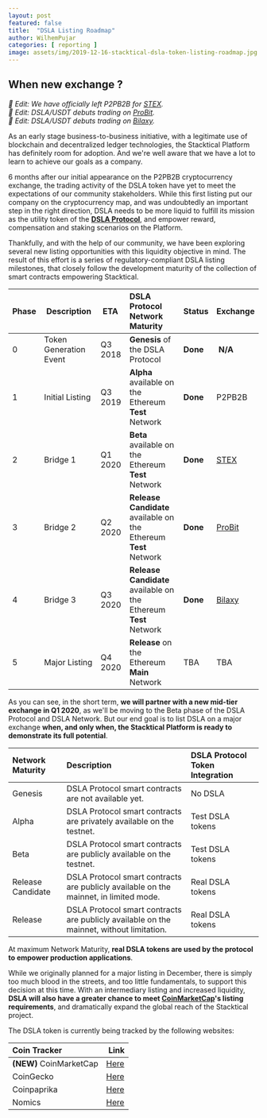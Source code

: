 ```yaml
---
layout: post
featured: false
title:  "DSLA Listing Roadmap"
author: WilhemPujar
categories: [ reporting ]
image: assets/img/2019-12-16-stacktical-dsla-token-listing-roadmap.jpg
---
```


## When new exchange ?

*🎉 Edit: We have officially left P2PB2B for [STEX](https://app.stex.com/en/trade/pair/ETH/DSLA/1).*  
*🎉 Edit: DSLA/USDT debuts trading on [ProBit](https://www.probit.com/app/exchange/DSLA-USDT).*  
*🎉 Edit: DSLA/USDT debuts trading on [Bilaxy](https://bilaxy.com/trade/DSLA_USDT).*  

As an early stage business-to-business initiative, with a legitimate use of blockchain and decentralized ledger technologies, the Stacktical Platform has definitely room for adoption. And we're well aware that we have a lot to learn to achieve our goals as a company.

6 months after our initial appearance on the P2PB2B cryptocurrency exchange, the trading activity of the DSLA token have yet to meet the expectations of our community stakeholders. While this first listing put our company on the cryptocurrency map, and was undoubtedly an important step in the right direction, DSLA needs to be more liquid to fulfill its mission as the utility token of the **[DSLA Protocol](https://stacktical.com)**, and empower reward, compensation and staking scenarios on the Platform.

Thankfully, and with the help of our community, we have been exploring several new listing opportunities with this liquidity objective in mind. The result of this effort is a series of regulatory-compliant DSLA listing milestones, that closely follow the development maturity of the collection of smart contracts empowering Stacktical.

| Phase        | Description           | ETA           | DSLA Protocol Network Maturity | Status           | Exchange 
| :------------- | :------------- | :------------- | :------------- | :------------- | :------------- |
| 0 | Token Generation Event| Q3 2018 | **Genesis** of the DSLA Protocol | **Done** | **N/A**
| 1 | Initial Listing | Q3 2019 | **Alpha** available on the Ethereum **Test** Network | **Done** | P2PB2B
| 2 | Bridge 1 | Q1 2020 | **Beta** available on the Ethereum **Test** Network  | **Done** | [STEX](https://app.stex.com/en/trade/pair/ETH/DSLA/1)
| 3 | Bridge 2 | Q2 2020 | **Release Candidate** available on the Ethereum **Test** Network  | **Done** | [ProBit](https://www.probit.com/app/exchange/DSLA-USDT)
| 4 | Bridge 3 | Q3 2020 | **Release Candidate** available on the Ethereum **Test** Network  | **Done**  | [Bilaxy](https://bilaxy.com/trade/DSLA_USDT)
| 5 | Major Listing | Q4 2020 | **Release** on the Ethereum **Main** Network | TBA | TBA

As you can see, in the short term, **we will partner with a new mid-tier exchange in Q1 2020**, as we'll be moving to the Beta phase of the DSLA Protocol and DSLA Network.
But our end goal is to list DSLA on a major exchange **when, and only when, the Stacktical Platform is ready to demonstrate its full potential**.   


| Network Maturity | Description           | DSLA Protocol Token Integration           |
| :------------- | :------------- | :------------- |
| Genesis | DSLA Protocol smart contracts are not available yet. | No DSLA  
| Alpha | DSLA Protocol smart contracts are privately available on the testnet. | Test DSLA tokens  
| Beta | DSLA Protocol smart contracts are publicly available on the testnet. | Test DSLA tokens  
| Release Candidate | DSLA Protocol smart contracts are publicly available on the mainnet, in limited mode. | Real DSLA tokens  
| Release | DSLA Protocol smart contracts are publicly available on the mainnet, without limitation. | Real DSLA tokens   

At maximum Network Maturity, **real DSLA tokens are used by the protocol to empower production applications**.

While we originally planned for a major listing in December, there is simply too much blood in the streets, and too little fundamentals, to support this decision at this time. With an intermediary listing and increased liquidity, **DSLA will also have a greater chance to meet [CoinMarketCap](https://coinmarketcap.com/)'s listing requirements**, and dramatically expand the global reach of the Stacktical project.


The DSLA token is currently being tracked by the following websites:

| Coin Tracker        | Link           |
| :------------- | :------------- |
| **(NEW)** CoinMarketCap | [Here](https://coinmarketcap.com/currencies/dsla-protocol/)   |
| CoinGecko | [Here](https://www.coingecko.com/en/coins/dsla)   |
| Coinpaprika | [Here](https://coinpaprika.com/coin/dsla-decentralized-service-level-agreement/)   |
| Nomics | [Here](https://nomics.com/assets/dsla-dsla)   |

